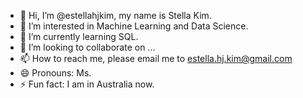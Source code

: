 - 👋 Hi, I’m @estellahjkim, my name is Stella Kim.
- 👀 I’m interested in Machine Learning and Data Science.
- 🌱 I’m currently learning SQL.
- 💞️ I’m looking to collaborate on ...
- 📫 How to reach me, please email me to estella.hj.kim@gmail.com
- 😄 Pronouns: Ms.
- ⚡ Fun fact: I am in Australia now.

<!---
estellahjkim/estellahjkim is a ✨ special ✨ repository because its `README.md` (this file) appears on your GitHub profile.
You can click the Preview link to take a look at your changes.
--->
